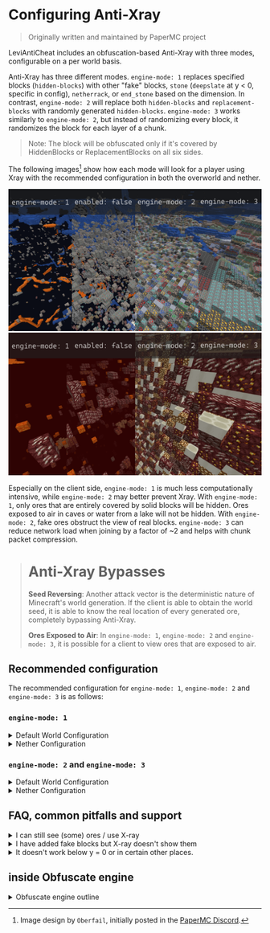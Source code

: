 # Configuring Anti-Xray

> Originally written and maintained by PaperMC project

LeviAntiCheat includes an obfuscation-based Anti-Xray with three modes, configurable on a per world basis.

Anti-Xray has three different modes. `engine-mode: 1` replaces specified blocks (`hidden-blocks`) with
other "fake" blocks, `stone` (`deepslate` at y < 0, specific in config), `netherrack`, or `end_stone` based on the
dimension. In contrast, `engine-mode: 2` will replace both `hidden-blocks` and `replacement-blocks`
with randomly generated `hidden-blocks`. `engine-mode: 3` works similarly to `engine-mode: 2`, but instead of
randomizing every block, it randomizes the block for each layer of a chunk.

> Note: The block will be obfuscated only if it's covered by HiddenBlocks or ReplacementBlocks on all six sides.

The following images[^1] show how each mode will look for a player using Xray with the recommended
configuration in both the overworld and nether.

[^1]:
    Image design by `Oberfail`, initially posted in the
    [PaperMC Discord](https://discord.gg/papermc).

![Overworld Anti-Xray Comparison](https://github.com/PaperMC/docs/blob/main/docs/paper/admin/how-to/assets/anti-xray-overworld.png)
![Nether Anti-Xray Comparison](https://github.com/PaperMC/docs/blob/main/docs/paper/admin/how-to/assets/anti-xray-nether.png)

Especially on the client side, `engine-mode: 1` is much less computationally intensive, while
`engine-mode: 2` may better prevent Xray. With `engine-mode: 1`, only ores that are entirely covered
by solid blocks will be hidden. Ores exposed to air in caves or water from a lake will not be
hidden. With `engine-mode: 2`, fake ores obstruct the view of real blocks. `engine-mode: 3` can reduce network load when joining by a factor of ~2 and helps with chunk packet compression.

> # Anti-Xray Bypasses
> 
> **Seed Reversing**: Another attack vector is the deterministic nature of Minecraft's world
> generation. If the client is able to obtain the world seed, it is able to know the real location of
> every generated ore, completely bypassing Anti-Xray.
> 
> **Ores Exposed to Air**: In `engine-mode: 1`, `engine-mode: 2` and `engine-mode: 3`, it is possible for a client
> to view ores that are exposed to air.

## Recommended configuration

The recommended configuration for `engine-mode: 1`, `engine-mode: 2` and `engine-mode: 3` is as follows:

### `engine-mode: 1`

<details>
  <summary>Default World Configuration</summary>

```json
"overworld": {
    "Enable": true,
    "EngineMode": 1,
    "UpdateRadius": 2.0,
    "MaxBlockHeight": 64,
    "HiddenBlocks": [
        "minecraft:coal_ore",
        "minecraft:deepslate_coal_ore",
        "minecraft:copper_ore",
        "minecraft:raw_copper_block",
        "minecraft:deepslate_copper_ore",
        "minecraft:diamond_ore",
        "minecraft:deepslate_diamond_ore",
        "minecraft:emerald_ore",
        "minecraft:deepslate_emerald_ore",
        "minecraft:gold_ore",
        "minecraft:deepslate_gold_ore",
        "minecraft:iron_ore",
        "minecraft:raw_iron_block",
        "minecraft:deepslate_iron_ore",
        "minecraft:lapis_ore",
        "minecraft:deepslate_lapis_ore",
        "minecraft:redstone_ore",
        "minecraft:deepslate_redstone_ore",
    ],
    "ReplacementBlocks": [
        "minecraft:stone",
        "minecraft:deepslate"
    ],
    "SolidBlocks": [
        "minecraft:calcite",
        "minecraft:oak_planks",
        "minecraft:tuff",
        "minecraft:amethyst_block",
        "minecraft:andesite",
        "minecraft:budding_amethyst",
        "minecraft:gravel",
        "minecraft:deepslate",
        "minecraft:diorite",
        "minecraft:smooth_basalt",
        "minecraft:dirt",
        "minecraft:stone",
        "minecraft:granite"
    ]
}
```

</details>

<details>
  <summary>Nether Configuration</summary>

```json
"nether": {
    "Enable": true,
    "EngineMode": 1,
    "UpdateRadius": 2.0,
    "MaxBlockHeight": 128,
    "HiddenBlocks": [
        "minecraft:ancient_debris",
        "minecraft:nether_gold_ore",
        "minecraft:quartz_ore"
    ],
    "ReplacementBlocks": [
        "minecraft:netherrack"
    ],
    "SolidBlocks": [
        "minecraft:netherrack",
        "minecraft:magma",
        "minecraft:blackstone",
        "minecraft:basalt",
        "minecraft:crimson_nylium",
        "minecraft:warped_nylium",
        "minecraft:gravel"
    ]
}
```


</details>

</details>

### `engine-mode: 2` and `engine-mode: 3`

<details>
  <summary>Default World Configuration</summary>

```json
"overworld": {
    "Enable": true,
    "EngineMode": 2,
    "UpdateRadius": 2.0,
    "MaxBlockHeight": 64,
    "HiddenBlocks": [
        "minecraft:copper_ore",
        "minecraft:raw_copper_block",
        "minecraft:deepslate_copper_ore",
        "minecraft:diamond_ore",
        "minecraft:deepslate_diamond_ore",
        "minecraft:gold_ore",
        "minecraft:deepslate_gold_ore",
        "minecraft:iron_ore",
        "minecraft:raw_iron_block",
        "minecraft:deepslate_iron_ore",
        "minecraft:lapis_ore",
        "minecraft:deepslate_lapis_ore",
        "minecraft:redstone_ore",
        "minecraft:deepslate_redstone_ore",
        "minecraft:coal_ore",
        "minecraft:deepslate_coal_ore"
    ],
    "ReplacementBlocks": [
        "minecraft:diamond_ore",
        "minecraft:deepslate_diamond_ore",
        "minecraft:emerald_ore",
        "minecraft:deepslate_emerald_ore",
        "minecraft:coal_ore",
        "minecraft:deepslate_coal_ore",
        "minecraft:iron_ore",
        "minecraft:raw_iron_block",
        "minecraft:deepslate_iron_ore",
        "minecraft:amethyst_block",
        "minecraft:andesite",
        "minecraft:budding_amethyst",
        "minecraft:calcite",
        "minecraft:deepslate",
        "minecraft:diorite",
        "minecraft:dirt",
        "minecraft:granite",
        "minecraft:gravel",
        "minecraft:oak_planks",
        "minecraft:smooth_basalt",
        "minecraft:stone",
        "minecraft:tuff"
    ]
}
```

</details>

<details>
  <summary>Nether Configuration</summary>

```json
"nether": {
    "Enable": true,
    "EngineMode": 3,
    "UpdateRadius": 2.0,
    "MaxBlockHeight": 128,
    "HiddenBlocks": [
        "minecraft:ancient_debris",
        "minecraft:glowstone",
        "minecraft:bone_block",
        "minecraft:quartz_ore",
        "minecraft:magma_block",
        "minecraft:nether_bricks",
        "minecraft:nether_gold_ore",
        "minecraft:polished_blackstone_bricks"
    ],
    "ReplacementBlocks": [
        "minecraft:basalt",
        "minecraft:blackstone",
        "minecraft:gravel",
        "minecraft:soul_soil",
        "minecraft:netherrack",
        "minecraft:soul_sand"
    ]
}
```


</details>

## FAQ, common pitfalls and support

<details>
  <summary>I can still see (some) ores / use X-ray</summary>

As described above, there are several reasons why you might still see (some) ores even though you
have enabled Anti-Xray:

* The ores are above the configured `max-block-height` value.
* Anti-Xray cannot hide ores exposed to air or other transparent blocks (in caves for example). In
  principle this is also the case for `engine-mode: 2` and `engine-mode: 3`, however, usually the fake ores obstruct the
  view of real blocks. Hiding those exposed ores too requires additional plugins.
* The block type is missing in the configured block lists. This can be the result of using an
  outdated configuration file.

</details>

<details>
  <summary>I have added fake blocks but X-ray doesn't show them</summary>

If you use `engine-mode: 2` or `engine-mode: 3` and you have added fake blocks to the `hidden-blocks` list but you can't
see them in-game using X-ray, this can have the following reasons:

* The added block types are tile entities. Anti-Xray can hide (replace) tile entities (such as
  chests), provided that they are not exposed to air or other transparent blocks. However, Anti-Xray
  can't place tile entities as fake blocks into the chunk.
* The block is disabled in your client's X-ray mod or not shown by your X-ray resource pack.

</details>

<details>
  <summary>It doesn't work below y = 0 or in certain other places.</summary>

* Your configuration file is probably outdated and missing important blocks in the
  `replacement-blocks` list, such as `deepslate` or biome-specific blocks, such as `basalt`. You
  might also want to check if the `hidden-blocks` list includes all important ores and their
  `deepslate` variants.
* If it doesn't work above a certain y-level, check your `max-block-height` setting.

</details>


## inside Obfuscate engine

<details>
    <summary>Obfuscate engine outline</summary>
    
* The following code outlines the processing flow of the ObfuscateEngine. If you have any questions about the details, please refer to the code below.

```cpp
var checkOffset = {
    {1,  0,  0 },
    {-1, 0,  0 },
    {0,  1,  0 },
    {0,  -1, 0 },
    {0,  0,  1 },
    {0,  0,  -1}
};

// Engine Mode 1 refers to clear mode
// replaces specified blocks (hidden-blocks) with other "fake" blocks, stone (deepslate at y < 0), netherrack, or
// end_stone based on the dimension.
// fake blocks for dimensions are ReplacementBlocks[0] for y>=0 and [1] for y<0
void Engine::Engine_Mode_1() {
    var ReplacementBlocks = config.ReplacementBlocks;
    var HiddenBlockSet    = config.HiddenBlocks;                      // SL_OBFS | SL_SOLID
    var SolidBlocks       = config.SolidBlocks + config.HiddenBlocks; // SL_SOLID

    var minHeight = (Chunk->getHeightRange().first << 4) + 1;
    var maxHeight = (DimensionData->config->MaxBlockHeight - 1);

    for (var x = 0; x < 16; x++) {
        for (var z = 0; z < 16; z++) {
            for (var y = minHeight; y < maxHeight; y++) {
                bool hide = Solid->at(x, y, z) & SL_OBFS;
                for (auto& [dx, dy, dz] : checkOffset) {
                    hide = hide && (Solid->at(x + dx, y + dy, z + dz) & SL_SOLID);
                    if (!hide) break;
                }
                if (hide) Chunk->setBlock(x, y, z, ReplacementBlocks[y < 0]);
            }
        }
    }
}

// engine-mode: 2 will replace both hidden-blocks and replacement-blocks with randomly generated hidden-blocks
void Engine::Engine_Mode_2() {
    var ReplacementBlocks = config.ReplacementBlocks;
    var HiddenBlockSet    = config.HiddenBlocks + config.ReplacementBlocks;                      // SL_OBFS | SL_SOLID
    var SolidBlocks       = config.SolidBlocks + config.HiddenBlocks + config.ReplacementBlocks; // SL_SOLID

    var minHeight = (Chunk->getHeightRange().first << 4) + 1;
    var maxHeight = (DimensionData->config->MaxBlockHeight - 1);

    for (var x = 0; x < 16; x++) {
        for (var z = 0; z < 16; z++) {
            for (var y = minHeight; y < maxHeight; y++) {
                bool hide = Solid->at(x, y, z) & SL_OBFS;
                for (auto& [dx, dy, dz] : checkOffset) {
                    hide = hide && (Solid->at(x + dx, y + dy, z + dz) & SL_SOLID);
                    if (!hide) break;
                }
                var randomBlock = ReplacementBlocks[rand()];
                if (hide) Chunk->setBlock(x, y, z, randomBlock);
            }
        }
    }
}

// engine-mode: 3 works similarly to engine-mode: 2, but instead of randomizing every block, it randomizes the block for
// each layer of a chunk.
void Engine::Engine_Mode_3() {
    var ReplacementBlocks = config.ReplacementBlocks;
    var HiddenBlockSet    = config.HiddenBlocks + config.ReplacementBlocks;                      // SL_OBFS | SL_SOLID
    var SolidBlocks       = config.SolidBlocks + config.HiddenBlocks + config.ReplacementBlocks; // SL_SOLID

    var minHeight = (Chunk->getHeightRange().first << 4) + 1;
    var maxHeight = (DimensionData->config->MaxBlockHeight - 1);

    for (var y = minHeight; y < maxHeight; y++) {
        var randomBlock = ReplacementBlocks[rand()];
        for (var x = 0; x < 16; x++) {
            for (var z = 0; z < 16; z++) {
                bool hide = Solid->at(x, y, z) & SL_OBFS;
                for (auto& [dx, dy, dz] : checkOffset) {
                    hide = hide && (Solid->at(x + dx, y + dy, z + dz) & SL_SOLID);
                    if (!hide) break;
                }
                if (hide) Chunk->setBlock(x, y, z, randomBlock);
            }
        }
    }
}

```
</details>
